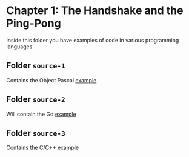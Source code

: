 # Chapter 1: The Handshake and the Ping-Pong

Inside this folder you have examples of code in various programming languages

## Folder `source-1`

Contains the Object Pascal [example](source-1)

## Folder `source-2`

Will contain the Go [example](source-2)

## Folder `source-3`

Contains the C/C++ [example](source-3)
